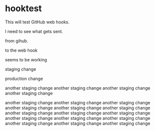 # hooktest

This will test GitHub web hooks.

I need to see what gets sent.

from gihub.

to  the web hook

seems to be working

staging change

production change

another staging change
another staging change
another staging change
another staging change

another staging change
another staging change
another staging change
another staging change
another staging change
another staging change
another staging change
another staging change
another staging change
another staging change
another staging change
another staging change
another staging change
another staging change
another staging change
